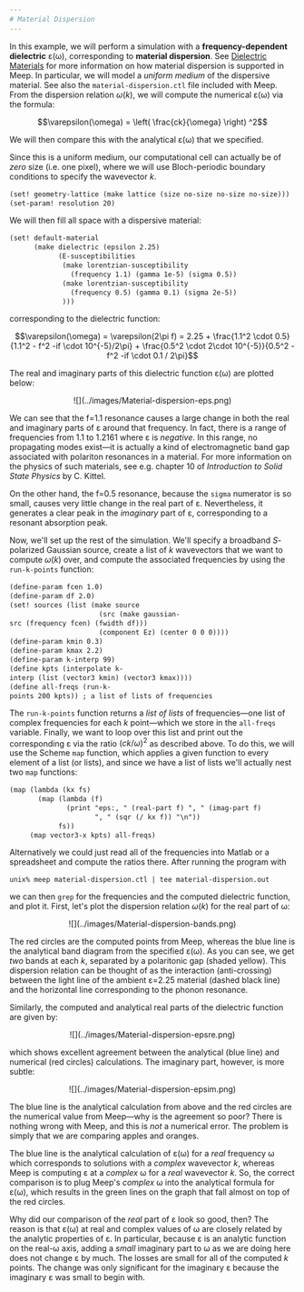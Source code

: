 ```yaml
---
# Material Dispersion
---
```


In this example, we will perform a simulation with a **frequency-dependent dielectric** ε(ω), corresponding to **material dispersion**. See [Dielectric Materials](../Materials.md) for more information on how material dispersion is supported in Meep. In particular, we will model a *uniform medium* of the dispersive material. See also the `material-dispersion.ctl` file included with Meep. From the dispersion relation $\omega(k)$, we will compute the numerical ε(ω) via the formula:

$$\varepsilon(\omega) = \left( \frac{ck}{\omega} \right) ^2$$

We will then compare this with the analytical ε(ω) that we specified.

Since this is a uniform medium, our computational cell can actually be of *zero* size (i.e. one pixel), where we will use Bloch-periodic boundary conditions to specify the wavevector *k*.

```
(set! geometry-lattice (make lattice (size no-size no-size no-size)))
(set-param! resolution 20)
```


We will then fill all space with a dispersive material:

```
(set! default-material
      (make dielectric (epsilon 2.25)
            (E-susceptibilities 
             (make lorentzian-susceptibility
               (frequency 1.1) (gamma 1e-5) (sigma 0.5))
             (make lorentzian-susceptibility
               (frequency 0.5) (gamma 0.1) (sigma 2e-5))
             )))
```

corresponding to the dielectric function:

$$\varepsilon(\omega) = \varepsilon(2\pi f) = 2.25 + \frac{1.1^2 \cdot 0.5}{1.1^2 - f^2 -if \cdot 10^{-5}/2\pi} + \frac{0.5^2 \cdot 2\cdot 10^{-5}}{0.5^2 - f^2 -if \cdot 0.1 / 2\pi}$$

The real and imaginary parts of this dielectric function ε(ω) are plotted below:

<center>
![](../images/Material-dispersion-eps.png)
</center>

We can see that the f=1.1 resonance causes a large change in both the real and imaginary parts of ε around that frequency. In fact, there is a range of frequencies from 1.1 to 1.2161 where ε is *negative*. In this range, no propagating modes exist—it is actually a kind of electromagnetic band gap associated with polariton resonances in a material. For more information on the physics of such materials, see e.g. chapter 10 of *Introduction to Solid State Physics* by C. Kittel.

On the other hand, the f=0.5 resonance, because the `sigma` numerator is so small, causes very little change in the real part of ε. Nevertheless, it generates a clear peak in the *imaginary* part of ε, corresponding to a resonant absorption peak.

Now, we'll set up the rest of the simulation. We'll specify a broadband *S*-polarized Gaussian source, create a list of *k* wavevectors that we want to compute $\omega(k)$ over, and compute the associated frequencies by using the `run-k-points` function:

```
(define-param fcen 1.0)
(define-param df 2.0)
(set! sources (list (make source
                      (src (make gaussian-src (frequency fcen) (fwidth df)))
                      (component Ez) (center 0 0 0))))
(define-param kmin 0.3)
(define-param kmax 2.2)
(define-param k-interp 99)
(define kpts (interpolate k-interp (list (vector3 kmin) (vector3 kmax))))
(define all-freqs (run-k-points 200 kpts)) ; a list of lists of frequencies  
```

The `run-k-points` function returns a *list of lists* of frequencies—one list of complex frequencies for each *k* point—which we store in the `all-freqs` variable. Finally, we want to loop over this list and print out the corresponding ε via the ratio $(ck/\omega)^2$ as described above. To do this, we will use the Scheme `map` function, which applies a given function to every element of a list (or lists), and since we have a list of lists we'll actually nest two `map` functions:

```
(map (lambda (kx fs)
       (map (lambda (f)
              (print "eps:, " (real-part f) ", " (imag-part f)
                     ", " (sqr (/ kx f)) "\n"))
            fs))
     (map vector3-x kpts) all-freqs)
```

Alternatively we could just read all of the frequencies into Matlab or a spreadsheet and compute the ratios there. After running the program with

```
unix% meep material-dispersion.ctl | tee material-dispersion.out
```

we can then `grep` for the frequencies and the computed dielectric function, and plot it. First, let's plot the dispersion relation $\omega(k)$ for the real part of ω:

<center>
![](../images/Material-dispersion-bands.png)
</center>

The red circles are the computed points from Meep, whereas the blue line is the analytical band diagram from the specified ε(ω). As you can see, we get *two* bands at each *k*, separated by a polaritonic gap (shaded yellow). This dispersion relation can be thought of as the interaction (anti-crossing) between the light line of the ambient ε=2.25 material (dashed black line) and the horizontal line corresponding to the phonon resonance.

Similarly, the computed and analytical real parts of the dielectric function are given by:

<center>
![](../images/Material-dispersion-epsre.png)
</center>

which shows excellent agreement between the analytical (blue line) and numerical (red circles) calculations. The imaginary part, however, is more subtle:

<center>
![](../images/Material-dispersion-epsim.png)
</center>

The blue line is the analytical calculation from above and the red circles are the numerical value from Meep—why is the agreement so poor? There is nothing wrong with Meep, and this is *not* a numerical error. The problem is simply that we are comparing apples and oranges.

The blue line is the analytical calculation of ε(ω) for a *real* frequency ω which corresponds to solutions with a *complex* wavevector *k*, whereas Meep is computing ε at a *complex* ω for a *real* wavevector *k*. So, the correct comparison is to plug Meep's *complex* ω into the analytical formula for ε(ω), which results in the green lines on the graph that fall almost on top of the red circles.

Why did our comparison of the *real* part of ε look so good, then? The reason is that ε(ω) at real and complex values of ω are closely related by the analytic properties of ε. In particular, because ε is an analytic function on the real-ω axis, adding a *small* imaginary part to ω as we are doing here does not change ε by much. The losses are small for all of the computed *k* points. The change was only significant for the imaginary ε because the imaginary ε was small to begin with.
